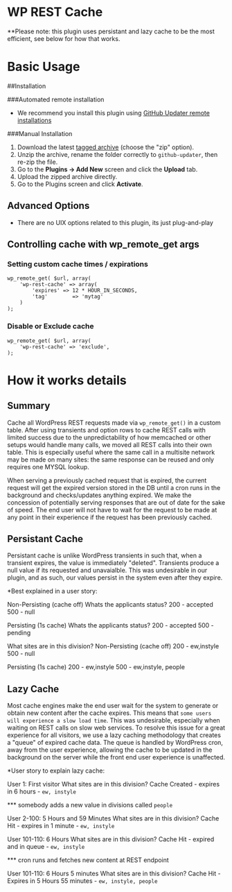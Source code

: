 # WP REST Cache

**Please note: this plugin uses persistant and lazy cache to be the most efficient, see below for how that works.

# Basic Usage

##Installation

###Automated remote installation
* We recommend you install this plugin using [GitHub Updater remote installations](https://github.com/afragen/github-updater/blob/develop/README.md#remote-installation-of-repositories)

###Manual Installation
1. Download the latest [tagged archive](https://github.com/afragen/github-updater/releases) (choose the "zip" option).
2. Unzip the archive, rename the folder correctly to `github-updater`, then re-zip the file.
3. Go to the __Plugins -> Add New__ screen and click the __Upload__ tab.
4. Upload the zipped archive directly.
5. Go to the Plugins screen and click __Activate__.
## Advanced Options
* There are no UIX options related to this plugin, its just plug-and-play

## Controlling cache with wp_remote_get args

### Setting custom cache times / expirations
```
wp_remote_get( $url, array( 
    'wp-rest-cache' => array( 
        'expires' => 12 * HOUR_IN_SECONDS,
        'tag'        => 'mytag'
    )
);
```
### Disable or Exclude cache 
```
wp_remote_get( $url, array( 
    'wp-rest-cache' => 'exclude',
);
```

# How it works details
## Summary
Cache all WordPress REST requests made via `wp_remote_get()` in a custom table. 
After using transients and option rows to cache REST calls with limited success 
due to the unpredictability of how memcached or other setups would handle many 
calls, we moved all REST calls into their own table. This is especially useful 
where the same call in a multisite network may be made on many sites: the same 
response can be reused and only requires one MYSQL lookup.

When serving a previously cached request that is expired, the current request 
will get the expired version stored in the DB until a cron runs in the background 
and checks/updates anything expired. We make the concession of potentially serving 
responses that are out of date for the sake of speed. The end user will not 
have to wait for the request to be made at any point in their experience if the request 
has been previously cached. 

## Persistant Cache
Persistant cache is unlike WordPress transients in such that, when a transient expires, the value is immediately "deleted". Transients produce a null value if its requested and unavaialble. This was undesirable in our plugin, and as such, our values persist in the system even after they expire.

*Best explained in a user story:

Non-Persisting (cache off)
Whats the applicants status?
200 - accepted
500 - null

Persisting (1s cache)
Whats the applicants status?
200 - accepted
500 - pending

What sites are in this division?
Non-Persisting (cache off)
200 - ew,instyle
500 - null

Persisting (1s cache)
200 - ew,instyle
500 - ew,instyle, people

## Lazy Cache
Most cache engines make the end user wait for the system to generate or obtain new content after the cache expires. This means that `some users will experience a slow load time`. This was undesirable, especially when waiting on REST calls on slow web services. To resolve this issue for a great experience for all visitors, we use a lazy caching methodology that creates a "queue" of expired cache data. The queue is handled by WordPress cron, away from the user experience, allowing the cache to be updated in the background on the server while the front end user experience is unaffected.

*User story to explain lazy cache:

User 1: First visitor
What sites are in this division?
Cache Created - expires in 6 hours - `ew, instyle`

*** somebody adds a new value in divisions called `people`

User 2-100: 5 Hours and 59 Minutes
What sites are in this division?
Cache Hit - expires in 1 minute - `ew, instyle`

User 101-110: 6 Hours
What sites are in this division?
Cache Hit - expired and in queue - `ew, instyle`

*** cron runs and fetches new content at REST endpoint

User 101-110: 6 Hours 5 minutes
What sites are in this division?
Cache Hit - Expires in 5 Hours 55 minutes - `ew, instyle, people`
